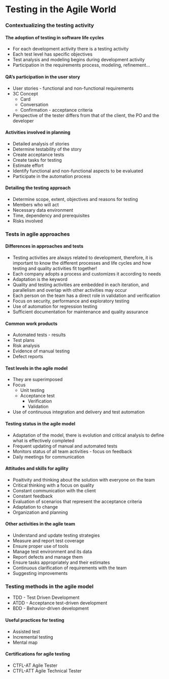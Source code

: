 # Testing in the Agile World

### Contextualizing the testing activity
#### The adoption of testing in software life cycles

- For each development activity there is a testing activity
- Each test level has specific objectives
- Test analysis and modeling begins during development activity
- Participation in the requirements process, modeling, refinement...

#### QA’s participation in the user story

- User stories - functional and non-functional requirements
- 3C Concept
  - Card
  - Conversation
  - Confirmation - acceptance criteria
- Perspective of the tester differs from that of the client, the PO and the developer

#### Activities involved in planning

- Detailed analysis of stories
- Determine testability of the story
- Create acceptance tests
- Create tasks for testing
- Estimate effort
- Identify functional and non-functional aspects to be evaluated
- Participate in the automation process

#### Detailing the testing approach

- Determine scope, extent, objectives and reasons for testing
- Members who will act
- Necessary data environment
- Time, dependency and prerequisites
- Risks involved

### Tests in agile approaches
#### Differences in approaches and tests

- Testing activities are always related to development, therefore, it is important to know the different processes and life cycles and how testing and quality activities fit together!
- Each company adopts a process and customizes it according to needs
- Adaptation is the keyword
- Quality and testing activities are embedded in each iteration, and parallelism and overlap with other activities may occur
- Each person on the team has a direct role in validation and verification
- Focus on security, performance and exploratory testing
- Use of automation for regression testing
- Sufficient documentation for maintenance and quality assurance

#### Common work products

- Automated tests - results
- Test plans
- Risk analysis
- Evidence of manual testing
- Defect reports

#### Test levels in the agile model

- They are superimposed
- Focus
  - Unit testing
  - Acceptance test
    - Verification
    - Validation
- Use of continuous integration and delivery and test automation

#### Testing status in the agile model

- Adaptation of the model, there is evolution and critical analysis to define what is effectively completed
- Frequent updating of manual and automated tests
- Monitors status of all team activities - focus on feedback
- Daily meetings for communication

#### Attitudes and skills for agility

- Poaitivity and thinking about the solution with everyone on the team
- Critical thinking with a focus on quality
- Constant communication with the client
- Constant feedback
- Evaluation of scenarios that represent the acceptance criteria
- Adaptation to change
- Organization and planning

#### Other activities in the agile team

- Understand and update testing strategies
- Measure and report test coverage
- Ensure proper use of tools
- Manage test environment and its data
- Report defects and manage them
- Ensure tasks appropriately and their estimates
- Continuous clarification of requirements with the team
- Suggesting improvements

### Testing methods in the agile model

- TDD - Test Driven Development
- ATDD - Acceptance test-driven development
- BDD - Behavior-driven development

#### Useful practices for testing

- Assisted test
- Incremental testing
- Mental map

#### Certifications for agile testing

- CTFL-AT Agile Tester
- CTFL-ATT Agile Technical Tester